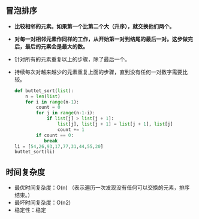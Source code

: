 ## 冒泡排序

- **比较相邻的元素。如果第一个比第二个大（升序），就交换他们两个。**

- **对每一对相邻元素作同样的工作，从开始第一对到结尾的最后一对。这步做完后，最后的元素会是最大的数。**

- 针对所有的元素重复以上的步骤，除了最后一个。

- 持续每次对越来越少的元素重复上面的步骤，直到没有任何一对数字需要比较。

  ```python
  def buttet_sort(list):
      n = len(list)
      for i in range(n-1):
          count = 0
          for j in range(n-1-i):
              if list[j] > list[j + 1]:
                  list[j], list[j + 1] = list[j + 1], list[j]
                  count += 1
          if count == 0:
             break
  li = [54,26,93,17,77,31,44,55,20]
  buttet_sort(li)
  ```

## **时间复杂度**

- 最优时间复杂度：O(n) （表示遍历一次发现没有任何可以交换的元素，排序结束。）
- 最坏时间复杂度：O(n2)
- 稳定性：稳定